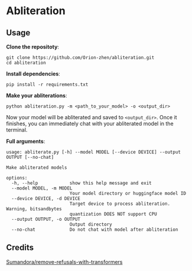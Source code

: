 # Abliteration

## Usage

**Clone the repositoty**:

```shell
git clone https://github.com/Orion-zhen/abliteration.git
cd abliteration
```

**Install dependencies**:

```shell
pip install -r requirements.txt
```

**Make your abliterations**:

```shell
python abliteration.py -m <path_to_your_model> -o <output_dir>
```

Now your model will be abliterated and saved to `<output_dir>`. Once it finishes, you can immediately chat with your abliterated model in the terminal.

**Full arguments**:

```shell
usage: abliterate.py [-h] --model MODEL [--device DEVICE] --output OUTPUT [--no-chat]

Make abliterated models

options:
  -h, --help            show this help message and exit
  --model MODEL, -m MODEL
                        Your model directory or huggingface model ID
  --device DEVICE, -d DEVICE
                        Target device to process abliteration. Warning, bitsandbytes
                        quantization DOES NOT support CPU
  --output OUTPUT, -o OUTPUT
                        Output directory
  --no-chat             Do not chat with model after abliteration
```

## Credits

[Sumandora/remove-refusals-with-transformers](https://github.com/Sumandora/remove-refusals-with-transformers)

